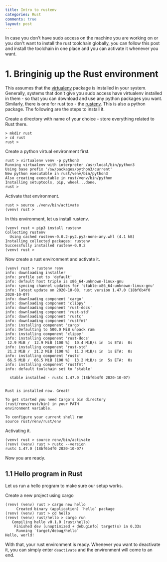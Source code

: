 ```yaml
---
title: Intro to rustenv
categories: Rust
comments: true
layout: post
---
```


In case you don't have sudo access on the machine you are working on or you don't want to install the rust toolchain globally, you can follow this post and install the toolchain in one place and you can activate it whenever you want.

# 1. Bringinig up the Rust environment

This assumes that the [virtualenv](https://virtualenv.pypa.io/en/stable/) package is installed in your system. Generally, systems that don't give you sudo access have virtualenv installed in them - so that you can download and use any python packages you want. Similarly, there is one for rust too - the [rustenv](https://pypi.org/project/rustenv/). This is also a python package. The following are the steps to install it.

Create a directory with name of your choice - store everything related to Rust there.

```
> mkdir rust
> cd rust
rust >
```

Create a python virtual environment first.

```
rust > virtualenv venv -p python3
Running virtualenv with interpreter /usr/local/bin/python3
Using base prefix '/sw/packages/python3/current'
New python executable in rust/venv/bin/python3
Also creating executable in rust/venv/bin/python
Installing setuptools, pip, wheel...done.
rust >
```

Activate that environment.

```
rust > source ./venv/bin/activate
(venv) rust >
```

In this environment, let us install rustenv.

```
(venv) rust > pip3 install rustenv
Collecting rustenv
  Using cached rustenv-0.0.2-py2.py3-none-any.whl (4.1 kB)
Installing collected packages: rustenv
Successfully installed rustenv-0.0.2
(venv) rust >
```

Now create a rust environment and activate it.

```
(venv) rust > rustenv renv
info: downloading installer
info: profile set to 'default'
info: default host triple is x86_64-unknown-linux-gnu
info: syncing channel updates for 'stable-x86_64-unknown-linux-gnu'
info: latest update on 2020-10-08, rust version 1.47.0 (18bf6b4f0 2020-10-07)
info: downloading component 'cargo'
info: downloading component 'clippy'
info: downloading component 'rust-docs'
info: downloading component 'rust-std'
info: downloading component 'rustc'
info: downloading component 'rustfmt'
info: installing component 'cargo'
info: Defaulting to 500.0 MiB unpack ram
info: installing component 'clippy'
info: installing component 'rust-docs'
 12.9 MiB /  12.9 MiB (100 %)  10.4 MiB/s in  1s ETA:  0s
info: installing component 'rust-std'
 21.2 MiB /  21.2 MiB (100 %)  11.2 MiB/s in  1s ETA:  0s
info: installing component 'rustc'
 66.5 MiB /  66.5 MiB (100 %)  13.2 MiB/s in  5s ETA:  0s
info: installing component 'rustfmt'
info: default toolchain set to 'stable'

  stable installed - rustc 1.47.0 (18bf6b4f0 2020-10-07)


Rust is installed now. Great!

To get started you need Cargo's bin directory 
(rust/renv/rust/bin) in your PATH
environment variable.

To configure your current shell run 
source rust/renv/rust/env
```

Activating it.

```
(venv) rust > source renv/bin/activate 
(renv) (venv) rust > rustc --version
rustc 1.47.0 (18bf6b4f0 2020-10-07)
```

Now you are ready.

## 1.1 Hello program in Rust

Let us run a hello program to make sure our setup works.

Create a new project using cargo

```
(renv) (venv) rust > cargo new hello
     Created binary (application) `hello` package
(renv) (venv) rust > cd hello
(renv) (venv) rust/hello > cargo run
   Compiling hello v0.1.0 (rust/hello)
    Finished dev [unoptimized + debuginfo] target(s) in 0.33s
     Running `target/debug/hello`
Hello, world!
```

With that, your rust environment is ready. Whenever you want to deactivate it, you can simply enter ```deactivate``` and the environment will come to an end.
